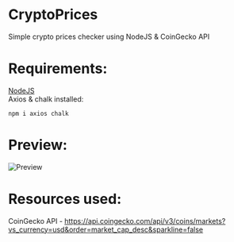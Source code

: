 # CryptoPrices
Simple crypto prices checker using NodeJS & CoinGecko API

# Requirements:
[NodeJS](https://nodejs.org/en) <br>
Axios & chalk installed:
```
npm i axios chalk
```
# Preview:
![Preview](https://i.imgur.com/wLhXWOG.png)
# Resources used:
CoinGecko API - https://api.coingecko.com/api/v3/coins/markets?vs_currency=usd&order=market_cap_desc&sparkline=false
